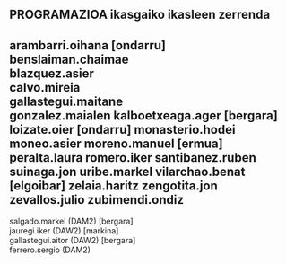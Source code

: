 PROGRAMAZIOA ikasgaiko ikasleen zerrenda  
---
arambarri.oihana \[ondarru\]  
benslaiman.chaimae  
blazquez.asier  
calvo.mireia  
gallastegui.maitane  
gonzalez.maialen
kalboetxeaga.ager [bergara]
loizate.oier [ondarru]
monasterio.hodei
moneo.asier
moreno.manuel [ermua]
peralta.laura
romero.iker
santibanez.ruben 
suinaga.jon
uribe.markel
vilarchao.benat [elgoibar]
zelaia.haritz
zengotita.jon
zevallos.julio 
zubimendi.ondiz
---  
salgado.markel (DAM2) [bergara]  
jauregi.iker (DAW2) [markina]  
gallastegui.aitor (DAW2) [bergara]  
ferrero.sergio (DAM2)  

